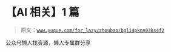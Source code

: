 # 【AI 相关】1 篇

> 原文：[`www.yuque.com/for_lazy/zhoubao/bgli4pknn03ks4f2`](https://www.yuque.com/for_lazy/zhoubao/bgli4pknn03ks4f2)

公众号懒人找资源，懒人专属群分享